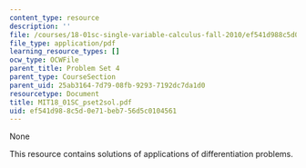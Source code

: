 ```yaml
---
content_type: resource
description: ''
file: /courses/18-01sc-single-variable-calculus-fall-2010/ef541d988c5d0e71beb756d5c0104561_MIT18_01SC_pset2sol.pdf
file_type: application/pdf
learning_resource_types: []
ocw_type: OCWFile
parent_title: Problem Set 4
parent_type: CourseSection
parent_uid: 25ab3164-7d79-08fb-9293-7192dc7da1d0
resourcetype: Document
title: MIT18_01SC_pset2sol.pdf
uid: ef541d98-8c5d-0e71-beb7-56d5c0104561
---
```

None

This resource contains solutions of applications of differentiation problems. 